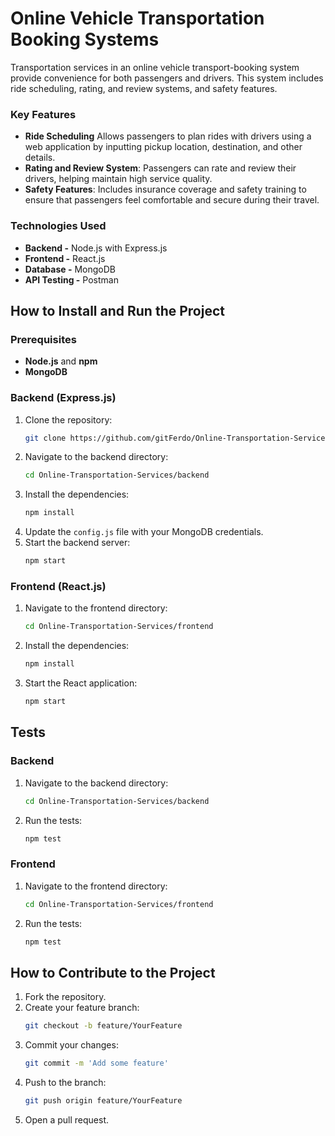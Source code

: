 # Online Vehicle Transportation Booking Systems

Transportation services in an online vehicle transport-booking system provide convenience for both passengers and drivers. This system includes ride scheduling, rating, and review systems, and safety features.

### Key Features
- **Ride Scheduling** Allows passengers to plan rides with drivers using a web application by inputting pickup location, destination, and other details.
- **Rating and Review System**: Passengers can rate and review their drivers, helping maintain high service quality.
- **Safety Features**: Includes insurance coverage and safety training to ensure that passengers feel comfortable and secure during their travel.

### Technologies Used
- **Backend -** Node.js with Express.js
- **Frontend -** React.js
- **Database -** MongoDB
- **API Testing -** Postman

## How to Install and Run the Project

### Prerequisites
- **Node.js** and **npm**
- **MongoDB**

### Backend (Express.js)
1. Clone the repository:
    ```sh
    git clone https://github.com/gitFerdo/Online-Transportation-Services.git
    ```
2. Navigate to the backend directory:
    ```sh
    cd Online-Transportation-Services/backend
    ```
3. Install the dependencies:
    ```sh
    npm install
    ```
4. Update the `config.js` file with your MongoDB credentials.
5. Start the backend server:
    ```sh
    npm start
    ```

### Frontend (React.js)
1. Navigate to the frontend directory:
    ```sh
    cd Online-Transportation-Services/frontend
    ```
2. Install the dependencies:
    ```sh
    npm install
    ```
3. Start the React application:
    ```sh
    npm start
    ```
    
## Tests

### Backend
1. Navigate to the backend directory:
    ```sh
    cd Online-Transportation-Services/backend
    ```
2. Run the tests:
    ```sh
    npm test
    ```

### Frontend
1. Navigate to the frontend directory:
    ```sh
    cd Online-Transportation-Services/frontend
    ```
2. Run the tests:
    ```sh
    npm test
    ```

## How to Contribute to the Project

1. Fork the repository.
2. Create your feature branch:
    ```sh
    git checkout -b feature/YourFeature
    ```
3. Commit your changes:
    ```sh
    git commit -m 'Add some feature'
    ```
4. Push to the branch:
    ```sh
    git push origin feature/YourFeature
    ```
5. Open a pull request.
